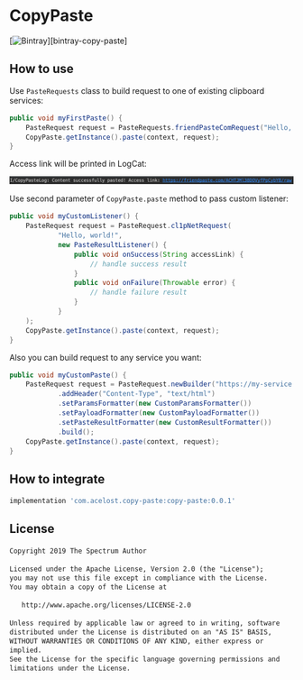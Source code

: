 # CopyPaste

[![Bintray][bintraybadge-svg]][bintray-copy-paste]

## How to use

Use `PasteRequests` class to build request to one of existing clipboard services:

```java
public void myFirstPaste() {
    PasteRequest request = PasteRequests.friendPasteComRequest("Hello, world!", null);
    CopyPaste.getInstance().paste(context, request);
}
```

Access link will be printed in LogCat:

<img src="copy-paste-log-output.png" width="800">

Use second parameter of `CopyPaste.paste` method to pass custom listener:

```java
public void myCustomListener() {
    PasteRequest request = PasteRequest.cl1pNetRequest(
            "Hello, world!",
            new PasteResultListener() {
                public void onSuccess(String accessLink) {
                    // handle success result
                }
                public void onFailure(Throwable error) {
                    // handle failure result
                }
            }
    );
    CopyPaste.getInstance().paste(context, request);
}
```

Also you can build request to any service you want:

```java
public void myCustomPaste() {
    PasteRequest request = PasteRequest.newBuilder("https://my-service.com", "my content")
            .addHeader("Content-Type", "text/html")
            .setParamsFormatter(new CustomParamsFormatter())
            .setPayloadFormatter(new CustomPayloadFormatter())
            .setPasteResultFormatter(new CustomResultFormatter())
            .build();
    CopyPaste.getInstance().paste(context, request);
}
```

## How to integrate

```groovy
implementation 'com.acelost.copy-paste:copy-paste:0.0.1'
```

## License

    Copyright 2019 The Spectrum Author

    Licensed under the Apache License, Version 2.0 (the "License");
    you may not use this file except in compliance with the License.
    You may obtain a copy of the License at

       http://www.apache.org/licenses/LICENSE-2.0

    Unless required by applicable law or agreed to in writing, software
    distributed under the License is distributed on an "AS IS" BASIS,
    WITHOUT WARRANTIES OR CONDITIONS OF ANY KIND, either express or implied.
    See the License for the specific language governing permissions and
    limitations under the License.
    
[bintray-android-builder]: https://bintray.com/acelost/CopyPaste/copy-paste
[bintraybadge-svg]: https://img.shields.io/bintray/v/acelost/CopyPaste/copy-paste.svg
